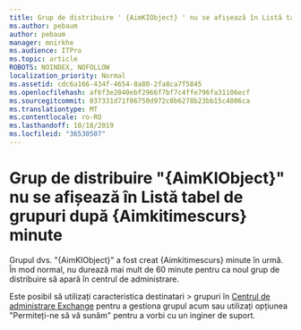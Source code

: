 ```yaml
---
title: Grup de distribuire ' {AimKIObject} ' nu se afișează în Listă tabel de grupuri după {Aimkitimescurs} minute
ms.author: pebaum
author: pebaum
manager: mnirkhe
ms.audience: ITPro
ms.topic: article
ROBOTS: NOINDEX, NOFOLLOW
localization_priority: Normal
ms.assetid: cdc6a166-434f-4654-8a80-2fa8ca7f5845
ms.openlocfilehash: af6f3e2040ebf2966f7bf7c4ffe796fa31106ecf
ms.sourcegitcommit: 037331d71f06750d972c0b6278b23bb15c4806ca
ms.translationtype: MT
ms.contentlocale: ro-RO
ms.lasthandoff: 10/18/2019
ms.locfileid: "36530507"
---
```

# <a name="distribution-group-aimkiobject-not-showing-in-groups-list-after-aimkitimeelapsed-minutes"></a>Grup de distribuire "{AimKIObject}" nu se afișează în Listă tabel de grupuri după {Aimkitimescurs} minute

Grupul dvs. "{AimKIObject}" a fost creat {Aimkitimescurs} minute în urmă. În mod normal, nu durează mai mult de 60 minute pentru ca noul grup de distribuire să apară în centrul de administrare.
  
Este posibil să utilizați caracteristica destinatari > grupuri în [Centrul de administrare Exchange](https://outlook.office365.com/ecp/?rfr=Admin_o365&amp;exsvurl=1&amp;mkt=en-US.aspx) pentru a gestiona grupul acum sau utilizați opțiunea "Permiteți-ne să vă sunăm" pentru a vorbi cu un inginer de suport. 
  

